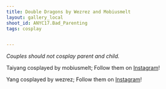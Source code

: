 ```yaml
---
title: Double Dragons by Wezrez and Mobiusmelt 
layout: gallery_local
shoot_id: ANYC17.Bad_Parenting
tags: cosplay


---
```


*Couples should not cosplay parent and child.*

Taiyang cosplayed by mobiusmelt; Follow them on [Instagram](https://www.instagram.com/mobiusmelt)!

Yang cosplayed by wezrez; Follow them on [Instagram](https://www.instagram.com/wezrez)!

